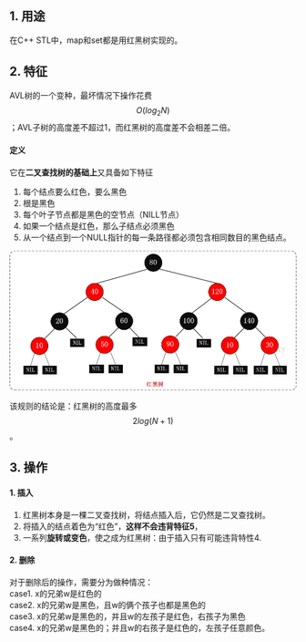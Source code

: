 ## 1. 用途
在C++ STL中，map和set都是用红黑树实现的。

## 2. 特征

AVL树的一个变种，最坏情况下操作花费$$O(log_2 N)$$；AVL子树的高度差不超过1，而红黑树的高度差不会相差二倍。  

#### 定义
它在**二叉查找树的基础上**又具备如下特征

1. 每个结点要么红色，要么黑色
2. 根是黑色
3. 每个叶子节点都是黑色的空节点（NILL节点）
4. 如果一个结点是红色，那么子结点必须黑色
5. 从一个结点到一个NULL指针的每一条路径都必须包含相同数目的黑色结点。

![img](../imags/251730074203156.jpg)

该规则的结论是：红黑树的高度最多$$2log(N+1)$$。

## 3. 操作
#### 1. 插入

1. 红黑树本身是一棵二叉查找树，将结点插入后，它仍然是二叉查找树。
2. 将插入的结点着色为“红色”，**这样不会违背特征5**，
3. 一系列**旋转或变色**，使之成为红黑树：由于插入只有可能违背特性4.

#### 2. 删除
对于删除后的操作，需要分为做种情况：  
case1. x的兄弟w是红色的  
case2. x的兄弟w是黑色，且w的俩个孩子也都是黑色的  
case3. x的兄弟w是黑色的，并且w的左孩子是红色，右孩子为黑色  
case4. x的兄弟w是黑色的；并且w的右孩子是红色的，左孩子任意颜色。  